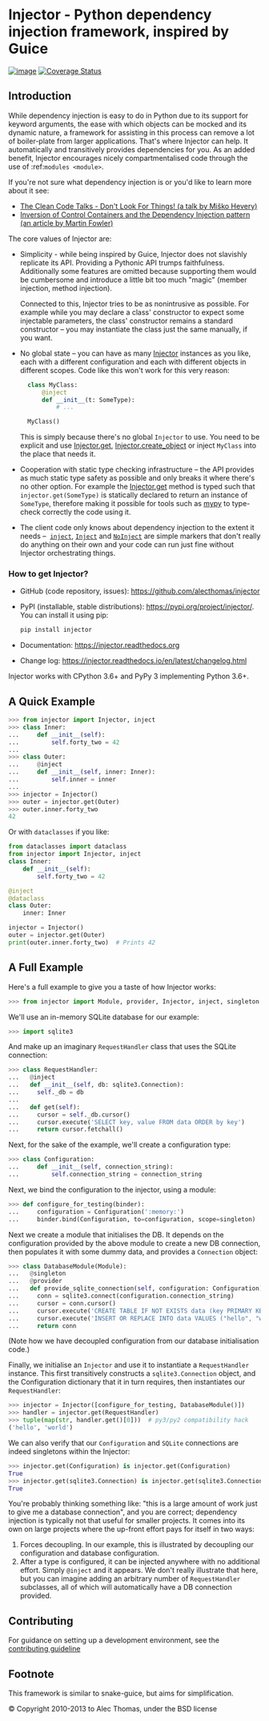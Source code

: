 Injector - Python dependency injection framework, inspired by Guice
===================================================================

[![image](https://secure.travis-ci.org/alecthomas/injector.svg?branch=master)](https://travis-ci.org/alecthomas/injector)
[![Coverage Status](https://coveralls.io/repos/github/alecthomas/injector/badge.svg?branch=master)](https://coveralls.io/github/alecthomas/injector?branch=master)

Introduction
------------

While dependency injection is easy to do in Python due to its support for keyword arguments, the ease with which objects can be mocked and its dynamic nature, a framework for assisting in this process can remove a lot of boiler-plate from larger applications. That's where Injector can help. It automatically and transitively provides dependencies for you. As an added benefit, Injector encourages nicely compartmentalised code through the use of :ref:`modules <module>`.

If you're not sure what dependency injection is or you'd like to learn more about it see:

* [The Clean Code Talks - Don't Look For Things! (a talk by Miško Hevery)](
  https://www.youtube.com/watch?v=RlfLCWKxHJ0)
* [Inversion of Control Containers and the Dependency Injection pattern (an article by Martin Fowler)](
  https://martinfowler.com/articles/injection.html)

The core values of Injector are:

* Simplicity - while being inspired by Guice, Injector does not slavishly replicate its API.
  Providing a Pythonic API trumps faithfulness. Additionally some features are omitted
  because supporting them would be cumbersome and introduce a little bit too much "magic"
  (member injection, method injection).

  Connected to this, Injector tries to be as nonintrusive as possible. For example while you may
  declare a class' constructor to expect some injectable parameters, the class' constructor
  remains a standard constructor – you may instantiate the class just the same manually, if you want.

* No global state – you can have as many [Injector](https://injector.readthedocs.io/en/latest/api.html#injector.Injector)
  instances as you like, each with a different configuration and each with different objects in different
  scopes. Code like this won't work for this very reason:

  ```python
    class MyClass:
        @inject
        def __init__(t: SomeType):
            # ...

    MyClass()
  ```

  This is simply because there's no global `Injector` to use. You need to be explicit and use
  [Injector.get](https://injector.readthedocs.io/en/latest/api.html#injector.Injector.get),
  [Injector.create_object](https://injector.readthedocs.io/en/latest/api.html#injector.Injector.create_object)
  or inject `MyClass` into the place that needs it.

* Cooperation with static type checking infrastructure – the API provides as much static type safety
  as possible and only breaks it where there's no other option. For example the
  [Injector.get](https://injector.readthedocs.io/en/latest/api.html#injector.Injector.get) method
  is typed such that `injector.get(SomeType)` is statically declared to return an instance of
  `SomeType`, therefore making it possible for tools such as [mypy](https://github.com/python/mypy) to
  type-check correctly the code using it.
  
* The client code only knows about dependency injection to the extent it needs – 
  [`inject`](https://injector.readthedocs.io/en/latest/api.html#injector.inject),
  [`Inject`](https://injector.readthedocs.io/en/latest/api.html#injector.Inject) and
  [`NoInject`](https://injector.readthedocs.io/en/latest/api.html#injector.NoInject) are simple markers
  that don't really do anything on their own and your code can run just fine without Injector
  orchestrating things.

### How to get Injector?

* GitHub (code repository, issues): https://github.com/alecthomas/injector

* PyPI (installable, stable distributions): https://pypi.org/project/injector/. You can install it using pip:

  ```bash
  pip install injector
  ```

* Documentation: https://injector.readthedocs.org
* Change log: https://injector.readthedocs.io/en/latest/changelog.html

Injector works with CPython 3.6+ and PyPy 3 implementing Python 3.6+.

A Quick Example
---------------


```python
>>> from injector import Injector, inject
>>> class Inner:
...     def __init__(self):
...         self.forty_two = 42
...
>>> class Outer:
...     @inject
...     def __init__(self, inner: Inner):
...         self.inner = inner
...
>>> injector = Injector()
>>> outer = injector.get(Outer)
>>> outer.inner.forty_two
42

```

Or with `dataclasses` if you like:

```python
from dataclasses import dataclass
from injector import Injector, inject
class Inner:
    def __init__(self):
        self.forty_two = 42

@inject
@dataclass
class Outer:
    inner: Inner

injector = Injector()
outer = injector.get(Outer)
print(outer.inner.forty_two)  # Prints 42
```


A Full Example
--------------

Here's a full example to give you a taste of how Injector works:


```python
>>> from injector import Module, provider, Injector, inject, singleton

```

We'll use an in-memory SQLite database for our example:


```python
>>> import sqlite3

```

And make up an imaginary `RequestHandler` class that uses the SQLite connection:


```python
>>> class RequestHandler:
...   @inject
...   def __init__(self, db: sqlite3.Connection):
...     self._db = db
...
...   def get(self):
...     cursor = self._db.cursor()
...     cursor.execute('SELECT key, value FROM data ORDER by key')
...     return cursor.fetchall()

```

Next, for the sake of the example, we'll create a configuration type:


```python
>>> class Configuration:
...     def __init__(self, connection_string):
...         self.connection_string = connection_string

```

Next, we bind the configuration to the injector, using a module:


```python
>>> def configure_for_testing(binder):
...     configuration = Configuration(':memory:')
...     binder.bind(Configuration, to=configuration, scope=singleton)

```

Next we create a module that initialises the DB. It depends on the configuration provided by the above module to create a new DB connection, then populates it with some dummy data, and provides a `Connection` object:


```python
>>> class DatabaseModule(Module):
...   @singleton
...   @provider
...   def provide_sqlite_connection(self, configuration: Configuration) -> sqlite3.Connection:
...     conn = sqlite3.connect(configuration.connection_string)
...     cursor = conn.cursor()
...     cursor.execute('CREATE TABLE IF NOT EXISTS data (key PRIMARY KEY, value)')
...     cursor.execute('INSERT OR REPLACE INTO data VALUES ("hello", "world")')
...     return conn

```

(Note how we have decoupled configuration from our database initialisation code.)

Finally, we initialise an `Injector` and use it to instantiate a `RequestHandler` instance. This first transitively constructs a `sqlite3.Connection` object, and the Configuration dictionary that it in turn requires, then instantiates our `RequestHandler`:


```python
>>> injector = Injector([configure_for_testing, DatabaseModule()])
>>> handler = injector.get(RequestHandler)
>>> tuple(map(str, handler.get()[0]))  # py3/py2 compatibility hack
('hello', 'world')

```

We can also verify that our `Configuration` and `SQLite` connections are indeed singletons within the Injector:


```python
>>> injector.get(Configuration) is injector.get(Configuration)
True
>>> injector.get(sqlite3.Connection) is injector.get(sqlite3.Connection)
True

```

You're probably thinking something like: "this is a large amount of work just to give me a database connection", and you are correct; dependency injection is typically not that useful for smaller projects. It comes into its own on large projects where the up-front effort pays for itself in two ways:

1.  Forces decoupling. In our example, this is illustrated by decoupling our configuration and database configuration.
2.  After a type is configured, it can be injected anywhere with no additional effort. Simply `@inject` and it appears. We don't really illustrate that here, but you can imagine adding an arbitrary number of `RequestHandler` subclasses, all of which will automatically have a DB connection provided.


Contributing
------------

For guidance on setting up a development environment, see the [contributing guideline](CONTRIBUTING.md)


Footnote
--------

This framework is similar to snake-guice, but aims for simplification.

&copy; Copyright 2010-2013 to Alec Thomas, under the BSD license
